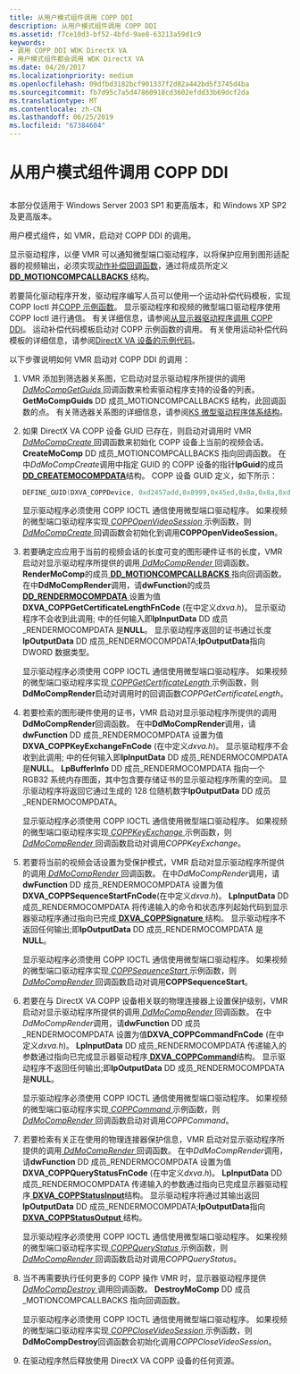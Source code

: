 ```yaml
---
title: 从用户模式组件调用 COPP DDI
description: 从用户模式组件调用 COPP DDI
ms.assetid: f7ce10d3-bf52-4bfd-9ae8-63213a59d1c9
keywords:
- 调用 COPP DDI WDK DirectX VA
- 用户模式组件都会调用 WDK DirectX VA
ms.date: 04/20/2017
ms.localizationpriority: medium
ms.openlocfilehash: 09dfbd3182bcf901337f2d82a442bd5f3745d4ba
ms.sourcegitcommit: fb7d95c7a5d47860918cd3602efdd33b69dcf2da
ms.translationtype: MT
ms.contentlocale: zh-CN
ms.lasthandoff: 06/25/2019
ms.locfileid: "67384604"
---
```

# <a name="calling-the-copp-ddi-from-a-user-mode-component"></a>从用户模式组件调用 COPP DDI


## <span id="ddk_calling_the_copp_ddi_from_a_user_mode_component_gg"></span><span id="DDK_CALLING_THE_COPP_DDI_FROM_A_USER_MODE_COMPONENT_GG"></span>


本部分仅适用于 Windows Server 2003 SP1 和更高版本，和 Windows XP SP2 及更高版本。

用户模式组件，如 VMR，启动对 COPP DDI 的调用。

显示驱动程序，以便 VMR 可以通知微型端口驱动程序，以将保护应用到图形适配器的视频输出，必须实现[动作补偿回调函数](motion-compensation-callbacks.md)，通过将成员所定义[**DD\_MOTIONCOMPCALLBACKS** ](https://docs.microsoft.com/windows/desktop/api/ddrawint/ns-ddrawint-dd_motioncompcallbacks)结构。

若要简化驱动程序开发，驱动程序编写人员可以使用一个运动补偿代码模板，实现 COPP Ioctl 并[COPP 示例函数](sample-functions-for-copp.md)。 显示驱动程序和视频的微型端口驱动程序使用 COPP Ioctl 进行通信。 有关详细信息，请参阅[从显示器驱动程序调用 COPP DDI](calling-the-copp-ddi-from-the-display-driver.md)。 运动补偿代码模板启动对 COPP 示例函数的调用。 有关使用运动补偿代码模板的详细信息，请参阅[DirectX VA 设备的示例代码](example-code-for-directx-va-devices.md)。

以下步骤说明如何 VMR 启动对 COPP DDI 的调用：

1.  VMR 添加到筛选器关系图，它启动对显示驱动程序所提供的调用[ *DdMoCompGetGuids* ](https://docs.microsoft.com/windows/desktop/api/ddrawint/nc-ddrawint-pdd_mocompcb_getguids)回调函数来检索驱动程序支持的设备的列表。 **GetMoCompGuids** DD 成员\_MOTIONCOMPCALLBACKS 结构，此回调函数的点。 有关筛选器关系图的详细信息，请参阅[KS 微型驱动程序体系结构](https://docs.microsoft.com/windows-hardware/drivers/stream/ks-minidriver-architecture)。

2.  如果 DirectX VA COPP 设备 GUID 已存在，则启动对调用时 VMR [ *DdMoCompCreate* ](https://docs.microsoft.com/windows/desktop/api/ddrawint/nc-ddrawint-pdd_mocompcb_create)回调函数来初始化 COPP 设备上当前的视频会话。 **CreateMoComp** DD 成员\_MOTIONCOMPCALLBACKS 指向回调函数。 在中*DdMoCompCreate*调用中指定 GUID 的 COPP 设备的指针**lpGuid**的成员[ **DD\_CREATEMOCOMPDATA**](https://docs.microsoft.com/windows/desktop/api/ddrawint/ns-ddrawint-_dd_createmocompdata)结构。 COPP 设备 GUID 定义，如下所示：

    ```cpp
    DEFINE_GUID(DXVA_COPPDevice, 0xd2457add,0x8999,0x45ed,0x8a,0x8a,0xd1,0xaa,0x04,0x7b,0xa4,0xd5);
    ```

    显示驱动程序必须使用 COPP IOCTL 通信使用微型端口驱动程序。 如果视频的微型端口驱动程序实现[ *COPPOpenVideoSession* ](https://docs.microsoft.com/windows-hardware/drivers/display/coppopenvideosession)示例函数，则[ *DdMoCompCreate* ](https://docs.microsoft.com/windows/desktop/api/ddrawint/nc-ddrawint-pdd_mocompcb_create)回调函数会初始化到调用**COPPOpenVideoSession**。

3.  若要确定应应用于当前的视频会话的长度可变的图形硬件证书的长度，VMR 启动对显示驱动程序所提供的调用[ *DdMoCompRender* ](https://docs.microsoft.com/windows/desktop/api/ddrawint/nc-ddrawint-pdd_mocompcb_render)回调函数。 **RenderMoComp**的成员[ **DD\_MOTIONCOMPCALLBACKS** ](https://docs.microsoft.com/windows/desktop/api/ddrawint/ns-ddrawint-dd_motioncompcallbacks)指向回调函数。 在中**DdMoCompRender**调用，请**dwFunction**的成员[ **DD\_RENDERMOCOMPDATA** ](https://docs.microsoft.com/windows/desktop/api/ddrawint/ns-ddrawint-_dd_rendermocompdata)设置为值**DXVA\_COPPGetCertificateLengthFnCode** (在中定义*dxva.h*)。 显示驱动程序不会收到此调用; 中的任何输入即**lpInputData** DD 成员\_RENDERMOCOMPDATA 是**NULL**。 显示驱动程序返回的证书通过长度**lpOutputData** DD 成员\_RENDERMOCOMPDATA;**lpOutputData**指向 DWORD 数据类型。

    显示驱动程序必须使用 COPP IOCTL 通信使用微型端口驱动程序。 如果视频的微型端口驱动程序实现[ *COPPGetCertificateLength* ](https://docs.microsoft.com/windows-hardware/drivers/display/coppgetcertificatelength)示例函数，则**DdMoCompRender**启动对调用时的回调函数*COPPGetCertificateLength*。

4.  若要检索的图形硬件使用的证书，VMR 启动对显示驱动程序所提供的调用**DdMoCompRender**回调函数。 在中**DdMoCompRender**调用，请**dwFunction** DD 成员\_RENDERMOCOMPDATA 设置为值**DXVA\_COPPKeyExchangeFnCode** (在中定义*dxva.h*)。 显示驱动程序不会收到此调用; 中的任何输入即**lpInputData** DD 成员\_RENDERMOCOMPDATA 是**NULL**。 **LpBufferInfo** DD 成员\_RENDERMOCOMPDATA 指向一个 RGB32 系统内存图面，其中包含要存储证书的显示驱动程序所需的空间。 显示驱动程序将返回它通过生成的 128 位随机数字**lpOutputData** DD 成员\_RENDERMOCOMPDATA。

    显示驱动程序必须使用 COPP IOCTL 通信使用微型端口驱动程序。 如果视频的微型端口驱动程序实现[ *COPPKeyExchange* ](https://docs.microsoft.com/windows-hardware/drivers/display/coppkeyexchange)示例函数，则[ *DdMoCompRender* ](https://docs.microsoft.com/windows/desktop/api/ddrawint/nc-ddrawint-pdd_mocompcb_render)回调函数启动对调用*COPPKeyExchange*。

5.  若要将当前的视频会话设置为受保护模式，VMR 启动对显示驱动程序所提供的调用[ *DdMoCompRender* ](https://docs.microsoft.com/windows/desktop/api/ddrawint/nc-ddrawint-pdd_mocompcb_render)回调函数。 在中*DdMoCompRender*调用，请**dwFunction** DD 成员\_RENDERMOCOMPDATA 设置为值**DXVA\_COPPSequenceStartFnCode**(在中定义*dxva.h*)。 **LpInputData** DD 成员\_RENDERMOCOMPDATA 将传递输入的命令和状态序列起始代码到显示器驱动程序通过指向已完成[ **DXVA\_COPPSignature** ](https://docs.microsoft.com/windows-hardware/drivers/ddi/content/dxva/ns-dxva-_dxva_coppsignature)结构。 显示驱动程序不返回任何输出;即**lpOutputData** DD 成员\_RENDERMOCOMPDATA 是**NULL**。

    显示驱动程序必须使用 COPP IOCTL 通信使用微型端口驱动程序。 如果视频的微型端口驱动程序实现[ *COPPSequenceStart* ](https://docs.microsoft.com/windows-hardware/drivers/display/coppsequencestart)示例函数，则[ *DdMoCompRender* ](https://docs.microsoft.com/windows/desktop/api/ddrawint/nc-ddrawint-pdd_mocompcb_render)回调函数启动对调用**COPPSequenceStart**。

6.  若要在与 DirectX VA COPP 设备相关联的物理连接器上设置保护级别，VMR 启动对显示驱动程序所提供的调用[ *DdMoCompRender* ](https://docs.microsoft.com/windows/desktop/api/ddrawint/nc-ddrawint-pdd_mocompcb_render)回调函数。 在中*DdMoCompRender*调用，请**dwFunction** DD 成员\_RENDERMOCOMPDATA 设置为值**DXVA\_COPPCommandFnCode** (在中定义*dxva.h*)。 **LpInputData** DD 成员\_RENDERMOCOMPDATA 传递输入的参数通过指向已完成显示器驱动程序[ **DXVA\_COPPCommand**](https://docs.microsoft.com/windows-hardware/drivers/ddi/content/dxva/ns-dxva-_dxva_coppcommand)结构。 显示驱动程序不返回任何输出;即**lpOutputData** DD 成员\_RENDERMOCOMPDATA 是**NULL**。

    显示驱动程序必须使用 COPP IOCTL 通信使用微型端口驱动程序。 如果视频的微型端口驱动程序实现[ *COPPCommand* ](https://docs.microsoft.com/windows-hardware/drivers/display/coppcommand)示例函数，则[ *DdMoCompRender* ](https://docs.microsoft.com/windows/desktop/api/ddrawint/nc-ddrawint-pdd_mocompcb_render)回调函数启动对调用*COPPCommand*。

7.  若要检索有关正在使用的物理连接器保护信息，VMR 启动对显示驱动程序所提供的调用[ *DdMoCompRender* ](https://docs.microsoft.com/windows/desktop/api/ddrawint/nc-ddrawint-pdd_mocompcb_render)回调函数。 在中*DdMoCompRender*调用，请**dwFunction** DD 成员\_RENDERMOCOMPDATA 设置为值**DXVA\_COPPQueryStatusFnCode** (在中定义*dxva.h*)。 **LpInputData** DD 成员\_RENDERMOCOMPDATA 传递输入的参数通过指向已完成显示器驱动程序[ **DXVA\_COPPStatusInput**](https://docs.microsoft.com/windows-hardware/drivers/ddi/content/dxva/ns-dxva-_dxva_coppstatusinput)结构。 显示驱动程序将通过其输出返回**lpOutputData** DD 成员\_RENDERMOCOMPDATA;**lpOutputData**指向[ **DXVA\_COPPStatusOutput** ](https://docs.microsoft.com/windows-hardware/drivers/ddi/content/dxva/ns-dxva-_dxva_coppstatusoutput)结构。

    显示驱动程序必须使用 COPP IOCTL 通信使用微型端口驱动程序。 如果视频的微型端口驱动程序实现[ *COPPQueryStatus* ](https://docs.microsoft.com/windows-hardware/drivers/display/coppquerystatus)示例函数，则[ *DdMoCompRender* ](https://docs.microsoft.com/windows/desktop/api/ddrawint/nc-ddrawint-pdd_mocompcb_render)回调函数启动对调用*COPPQueryStatus*。

8.  当不再需要执行任何更多的 COPP 操作 VMR 时，显示器驱动程序提供[ *DdMoCompDestroy* ](https://docs.microsoft.com/windows/desktop/api/ddrawint/nc-ddrawint-pdd_mocompcb_destroy)调用回调函数。 **DestroyMoComp** DD 成员\_MOTIONCOMPCALLBACKS 指向回调函数。

    显示驱动程序必须使用 COPP IOCTL 通信使用微型端口驱动程序。 如果视频的微型端口驱动程序实现[ *COPPCloseVideoSession* ](https://docs.microsoft.com/windows-hardware/drivers/display/coppclosevideosession)示例函数，则**DdMoCompDestroy**回调函数会初始化调用*COPPCloseVideoSession*。

9.  在驱动程序然后释放使用 DirectX VA COPP 设备的任何资源。

 

 





